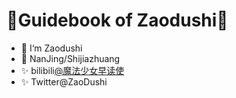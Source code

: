# 🌈Guidebook of Zaodushi🌈
- 👋 I‘m Zaodushi
- 📍 NanJing/Shijiazhuang
- ✨ bilibili[@魔法少女早读使](https://space.bilibili.com/96481908)
- ✨ Twitter@ZaoDushi 


<!---
zaodushi/zaodushi is a ✨ special ✨ repository because its `README.md` (this file) appears on your GitHub profile.
You can click the Preview link to take a look at your changes.
--->
